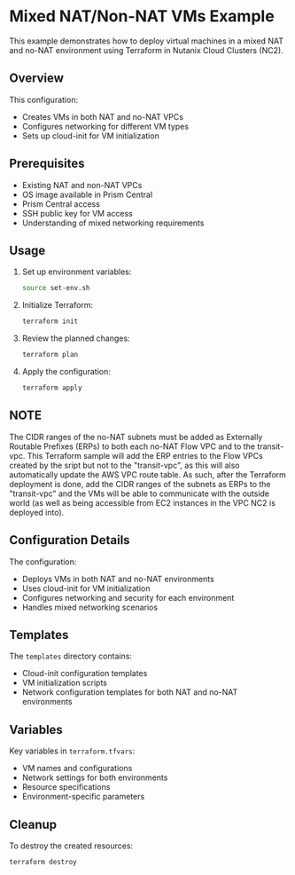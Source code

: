 # Mixed NAT/Non-NAT VMs Example

This example demonstrates how to deploy virtual machines in a mixed NAT and no-NAT environment using Terraform in Nutanix Cloud Clusters (NC2).

## Overview

This configuration:
- Creates VMs in both NAT and no-NAT VPCs
- Configures networking for different VM types
- Sets up cloud-init for VM initialization

## Prerequisites

- Existing NAT and non-NAT VPCs
- OS image available in Prism Central
- Prism Central access
- SSH public key for VM access
- Understanding of mixed networking requirements

## Usage

1. Set up environment variables:
   ```bash
   source set-env.sh
   ```

2. Initialize Terraform:
   ```bash
   terraform init
   ```

3. Review the planned changes:
   ```bash
   terraform plan
   ```

4. Apply the configuration:
   ```bash
   terraform apply
   ```

## NOTE 

The CIDR ranges of the no-NAT subnets must be added as Externally Routable Prefixes (ERPs) to both each no-NAT Flow VPC and to the transit-vpc. This Terraform sample will add the ERP entries to the Flow VPCs created by the sript but not to the "transit-vpc", as this will also automatically update the AWS VPC route table. As such, after the Terraform deployment is done, add the CIDR ranges of the subnets as ERPs to the "transit-vpc" and the VMs will be able to communicate with the outside world (as well as being accessible from EC2 instances in the VPC NC2 is deployed into). 

## Configuration Details

The configuration:
- Deploys VMs in both NAT and no-NAT environments
- Uses cloud-init for VM initialization
- Configures networking and security for each environment
- Handles mixed networking scenarios

## Templates

The `templates` directory contains:
- Cloud-init configuration templates
- VM initialization scripts
- Network configuration templates for both NAT and no-NAT environments

## Variables

Key variables in `terraform.tfvars`:
- VM names and configurations
- Network settings for both environments
- Resource specifications
- Environment-specific parameters

## Cleanup

To destroy the created resources:
```bash
terraform destroy
``` 
